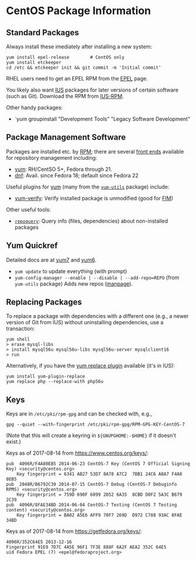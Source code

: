 CentOS Package Information
==========================

Standard Packages
-----------------

Always install these imediately after installing a new system:

    yum install epel-release        # CentOS only
    yum install etckeeper
    cd /etc && etckeeper init && git commit -m 'Initial commit'

RHEL users need to get an EPEL RPM from the [EPEL] page.

You likely also want [IUS] packages for later versions of certain
software (such as Git). Download the RPM from [IUS-RPM].

Other handy packages:
* `yum groupinstall "Development Tools" "Legacy Software Development"

[EPEL]: https://fedoraproject.org/wiki/EPEL
[IUS]: https://ius.io/
[IUS-RPM]: https://ius.io/GettingStarted/


Package Management Software
---------------------------

Packages are installed etc. by [RPM]; there are several [front ends] available
for repository management including:
* [yum]: RH/CentSO 5+, Fedora through 21.
* [dnf]: Avail. since Fedora 18; default since Fedora 22

Useful plugins for [yum] (many from the [`yum-utils`] package) include:
* [yum-verify]: Verify installed package is unmodified (good for [FIM])

Other useful tools:
* [`repoquery`]: Query info (files, dependencies) about non-installed packages

[RPM]: http://rpm.org/
[front ends]: https://en.wikipedia.org/wiki/Rpm_(software)#Local_operations
[yum]: http://yum.baseurl.org/
[dnf]: https://fedoraproject.org/wiki/DNF
[`yum-utils`]: https://linux.die.net/man/1/yum-utils
[yum-verify]: http://bencane.com/2013/12/23/yum-plugins-verifying-packages-and-configurations-with-yum-verify/
[FIM]: https://en.wikipedia.org/wiki/File_integrity_monitoring
[`repoquery`]: https://linux.die.net/man/1/repoquery


Yum Quickref
------------

Detailed docs are at [yum7] and [yum6].

* `yum update` to update everything (with prompt)
* `yum-config-manager --enable | --disable | --add-repo=REPO`
  (from `yum-utils` package) Adds new repos ([manpage][ycm]).

[yum6]: https://access.redhat.com/documentation/en-US/Red_Hat_Enterprise_Linux/6/html/Deployment_Guide/ch-yum.html
[yum7]: https://access.redhat.com/documentation/en-US/Red_Hat_Enterprise_Linux/7/html/System_Administrators_Guide/ch-yum.html
[ycm]: http://man7.org/linux/man-pages/man1/yum-config-manager.1.html


Replacing Packages
------------------

To replace a package with dependencies with a different one (e.g., a
newer version of Git from IUS) without uninstalling dependencies, use
a transaction:

    yum shell
    > erase mysql-libs
    > install mysql56u mysql56u-libs mysql56u-server mysqlclient16
    > run

Alternatively, if you have the [yum replace plugin] available
(it's in IUS):

    yum install yum-plugin-replace
    yum replace php --replace-with php56u

[yum replace plugin]: https://github.com/iuscommunity/yum-plugin-replace


Keys
----

Keys are in `/etc/pki/rpm-gpg` and can be checked with, e.g.,

    gpg --quiet --with-fingerprint /etc/pki/rpm-gpg/RPM-GPG-KEY-CentOS-7

(Note that this will create a keyring in `${GNUPGHOME:-$HOME}` if it
doesn't exist.)

Keys as of 2017-08-14 from <https://www.centos.org/keys/>:

    pub  4096R/F4A80EB5 2014-06-23 CentOS-7 Key (CentOS 7 Official Signing Key) <security@centos.org>
        Key fingerprint = 6341 AB27 53D7 8A78 A7C2  7BB1 24C6 A8A7 F4A8 0EB5
    pub  2048R/B6792C39 2014-07-15 CentOS-7 Debug (CentOS-7 Debuginfo RPMS) <security@centos.org>
        Key fingerprint = 759D 690F 6099 2D52 6A35  8CBD D0F2 5A3C B679 2C39
    pub  4096R/8FAE34BD 2014-06-04 CentOS-7 Testing (CentOS 7 Testing content) <security@centos.org>
        Key fingerprint = BA02 A5E6 AFF9 70F7 269D  D972 C788 93AC 8FAE 34BD

Keys as of 2017-08-14 from <https://getfedora.org/keys/>:

    4096R/352C64E5 2013-12-16
    Fingerprint 91E9 7D7C 4A5E 96F1 7F3E 888F 6A2F AEA2 352C 64E5
    uid Fedora EPEL (7) <epel@fedoraproject.org>

